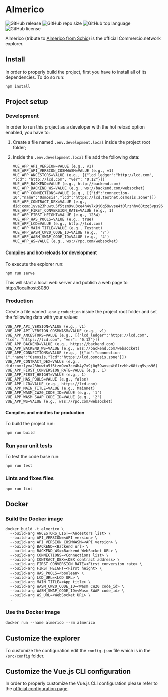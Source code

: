 # Almerico

![GitHub release](https://img.shields.io/github/release/commercionetwork/almerico?color=brightgreen&style=for-the-badge)
![GitHub repo size](https://img.shields.io/github/repo-size/commercionetwork/almerico?color=orange&style=for-the-badge)
![GitHub top language](https://img.shields.io/github/languages/top/commercionetwork/almerico?color=yellow&style=for-the-badge)
![GitHub license](https://img.shields.io/github/license/commercionetwork/almerico?color=blue&style=for-the-badge)

Almerico (tribute to [Almerico from Schio](https://it.wikipedia.org/wiki/Almerico_da_Schio))
is the official Commercio.network explorer.

## Install

In order to properly build the project, first you have to install all of its dependencies.
To do so run:

```shell
npm install
```

## Project setup

### Development

In order to run this project as a developer with the hot reload option enabled,
you have to:

1. Create a file named `.env.development.local` inside the project root folder;
2. Inside the `.env.development.local` file add the following data:

    ```env
    VUE_APP_API_VERSION=VALUE (e.g., v1)
    VUE_APP_API_VERSION_COSMWASM=VALUE (e.g., v1)
    VUE_APP_ANCESTORS=VALUE (e.g., [{"lcd_ledger":"http://lcd.com",
    "lcd": "http://lcd.com", "ver": "0.12"}])
    VUE_APP_BACKEND=VALUE (e.g., http://backend.com)
    VUE_APP_BACKEND_WS=VALUE (e.g., ws://backend.com/websocket)
    VUE_APP_CONNECTIONS=VALUE (e.g., [{"id":"connection-10","name":"Osmosis","lcd":"https://lcd.testnet.osmosis.zone"}])
    VUE_APP_CONTRACT_DEX=VALUE (e.g., did:com:1yva23huwtu5f5tzm9vu3ce4h4y7x9j0q59wvse4t0lrzhhv68tzq5vps96)
    VUE_APP_FIRST_CONVERSION_RATE=VALUE (e.g., 1)
    VUE_APP_FIRST_HEIGHT=VALUE (e.g., 1234)
    VUE_APP_HAS_POOLS=VALUE (e.g., true)
    VUE_APP_LCD=VALUE (e.g., http://lcd.com)
    VUE_APP_MAIN_TITLE=VALUE (e.g., Testnet)
    VUE_APP_WASM_CW20_CODE_ID=VALUE (e.g., '7')
    VUE_APP_WASM_SWAP_CODE_ID=VALUE (e.g., '4')
    VUE_APP_WS=VALUE (e.g., ws://rpc.com/websocket)
    ```

#### Compiles and hot-reloads for development

To execute the explorer run:

```shell
npm run serve
```

This will start a local web server and publish a web page to <http://localhost:8080>

### Production

Create a file named `.env.production` inside the project root folder
and set the following data with your values:

```env
VUE_APP_API_VERSION=VALUE (e.g., v1)
VUE_APP_API_VERSION_COSMWASM=VALUE (e.g., v1)
VUE_APP_ANCESTORS=VALUE (e.g., [{"lcd_ledger":"https://lcd.com",
"lcd": "https://lcd.com", "ver": "0.12"}])
VUE_APP_BACKEND=VALUE (e.g., https://backend.com)
VUE_APP_BACKEND_WS=VALUE (e.g., wss://backend.com/websocket)
VUE_APP_CONNECTIONS=VALUE (e.g., [{"id":"connection-1","name":"Osmosis,"lcd":"https://lcd.osmosis.zone"}])
VUE_APP_CONTRACT_DEX=VALUE (e.g., did:com:1yva23huwtu5f5tzm9vu3ce4h4y7x9j0q59wvse4t0lrzhhv68tzq5vps96)
VUE_APP_FIRST_CONVERSION_RATE=VALUE (e.g., 1)
VUE_APP_FIRST_HEIGHT=VALUE (e.g., 1)
VUE_APP_HAS_POOLS=VALUE (e.g., false)
VUE_APP_LCD=VALUE (e.g., https://lcd.com)
VUE_APP_MAIN_TITLE=VALUE (e.g., Mainnet)
VUE_APP_WASM_CW20_CODE_ID=VALUE (e.g., '1')
VUE_APP_WASM_SWAP_CODE_ID=VALUE (e.g., '2')
VUE_APP_WS=VALUE (e.g., wss://rpc.com/websocket)
```

#### Compiles and minifies for production

To build the project run:

```shell
npm run build
```

### Run your unit tests

To test the code base run:

```shell
npm run test
```

### Lints and fixes files

```shell
npm run lint
```

## Docker

### Build the Docker image

```shell
docker build -t almerico \
  --build-arg ANCESTORS_LIST=<Ancestors list> \
  --build-arg API_VERSION=<API version> \
  --build-arg API_VERSION_COSMWASM=<API version> \
  --build-arg BACKEND=<Backend url> \
  --build-arg BACKEND_WS=<Backend WebSocket URL> \
  --build-arg CONNECTIONS=<Connections list> \
  --build-arg CONTRACT_DEX=<DEX contract address> \
  --build-arg FIRST_CONVERSION_RATE=<First conversion rate> \
  --build-arg FIRST_HEIGHT=<First height> \
  --build-arg HAS_POOLS=<boolean> \
  --build-arg LCD_URL=<LCD URL> \
  --build-arg MAIN_TITLE=<App title> \
  --build-arg WASM_CW20_CODE_ID=<Wasm CW20 code_id> \
  --build-arg WASM_SWAP_CODE_ID=<Wasm SWAP code_id> \
  --build-arg WS_URL=<WebSocket URL> \
  .
```

### Use the Docker image

```shell
docker run --name almerico --rm almerico
```

## Customize the explorer

To customize the configuration edit the `config.json` file
which is in the `/src/config` folder.

## Customize the Vue.js CLI configuration

In order to properly customize the Vue.js CLI configuration
please refer to the [official configuration page](https://cli.vuejs.org/config/).
